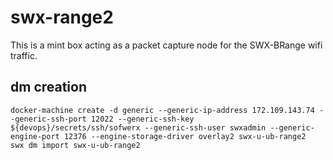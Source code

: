 # swx-range2

This is a mint box acting as a packet capture node for the SWX-BRange wifi traffic.

## dm creation

    docker-machine create -d generic --generic-ip-address 172.109.143.74 --generic-ssh-port 12022 --generic-ssh-key ${devops}/secrets/ssh/sofwerx --generic-ssh-user swxadmin --generic-engine-port 12376 --engine-storage-driver overlay2 swx-u-ub-range2
    swx dm import swx-u-ub-range2

